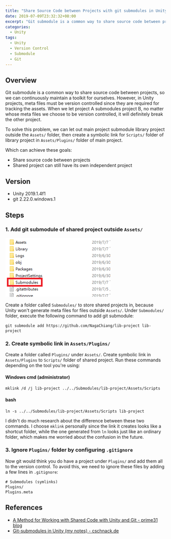 ```yaml
---
title: "Share Source Code between Projects with git submodules in Unity"
date: 2019-07-09T23:32:32+08:00
excerpt: "Git submodule is a common way to share source code between projects, but it would cause some problems when it comes to meta files in Unity projects. To solve the problem, we can do some tricks with symbolic link to share the source code, while the shared project can still have its own independent project."
categories:
  - Unity
tags:
  - Unity
  - Version Control
  - Submodule
  - Git
---
```


## Overview

Git submodule is a common way to share source code between projects, so we can continuously maintain a toolkit for ourselves. However, in Unity projects, meta files must be version controlled since they are required for tracking the assets. When we let project A submodules project B, no matter whose meta files we choose to be version controlled, it will definitely break the other project.

To solve this problem, we can let out main project submodule library project outside the `Assets/` folder, then create a symbolic link for `Scripts/` folder of library project in `Assets/Plugins/` folder of main project.

Which can achieve these goals:

- Share source code between projects
- Shared project can still have its own independent project

## Version

- Unity 2019.1.4f1
- git 2.22.0.windows.1

## Steps

### 1. Add git submodule of shared project outside `Assets/`

![](../assets\images\2019-07-08-git-submodule-in-unity-1.png)

Create a folder called `Submodules/` to store shared projects in, because Unity won't generate meta files for files outside `Assets/`. Under `Submodules/` folder, execute the following command to add git submodule:

```
git submodule add https://github.com/NagaChiang/lib-project lib-project
```

### 2. Create symbolic link in `Assets/Plugins/`

Create a folder called `Plugins/` under `Assets/`. Create symbolic link in `Assets/Plugins` to `Scripts/` folder of shared project. Run these commands depending on the tool you're using:

#### Windows cmd (administrator)
```
mklink /d /j lib-project ../../Submodules/lib-project/Assets/Scripts
```

#### bash
```
ln -s ../../Submodules/lib-project/Assets/Scripts lib-project
```

I didn't do much research about the difference between these two commands. I choose `mklink` personally since the link it creates looks like a shortcut folder, while the one generated from `ln` looks just like an ordinary folder, which makes me worried about the confusion in the future.

### 3. Ignore `Plugins/` folder by configuring `.gitignore`

Now git would think you do have a project under `Plugins/` and add them all to the version control. To avoid this, we need to ignore these files by adding a few lines in `.gitignore`:

```
# Submodules (symlinks)
Plugins/
Plugins.meta
```

## References

- [A Method for Working with Shared Code with Unity and Git - prime31 blog](http://prime31.github.io/A-Method-for-Working-with-Shared-Code-with-Unity-and-Git/)
- [Git-submodules in Unity (my notes) - cschnack.de](https://www.cschnack.de/blog/2019/gitsubm/)
